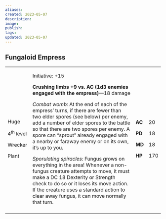 ```yaml
---
aliases: 
created: 2023-05-07
description: 
image: 
publish: 
tags: 
updated: 2023-05-07
---
```


## Fungaloid Empress

<table>
<colgroup>
<col style="width: 16%" />
<col style="width: 71%" />
<col style="width: 5%" />
<col style="width: 6%" />
</colgroup>
<tbody>
<tr class="odd">
<td><p>Huge</p>
<p>4<sup>th</sup> level</p>
<p>Wrecker</p>
<p>Plant</p></td>
<td><p>Initiative: +15</p>
<p><strong>Crushing limbs +9 vs. AC (1d3 enemies engaged with the
empress)</strong>—18 damage</p>
<p><em>Combat womb:</em> At the end of each of the empress’ turns, if
there are fewer than two elder spores (see below) per enemy, add a
number of elder spores to the battle so that there are two spores per
enemy. A spore can “sprout” already engaged with a nearby or faraway
enemy or on its own, it’s up to you.</p>
<p><em>Sporulating spiracles:</em> Fungus grows on everything in the
area! Whenever a non-fungus creature attempts to move, it must make a DC
18 Dexterity or Strength check to do so or it loses its move action. If
the creature uses a standard action to clear away fungus, it can move
normally that turn.</p></td>
<td><p><strong>AC</strong></p>
<p><strong>PD</strong></p>
<p><strong>MD</strong></p>
<p><strong>HP</strong></p></td>
<td><p>20</p>
<p>18</p>
<p>18</p>
<p>170</p></td>
</tr>
<tr class="even">
<td></td>
<td></td>
<td></td>
<td></td>
</tr>
</tbody>
</table>

